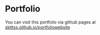 # Portfolio

You can visit this portfolio via github pages at <a href="skittss.github.io/portfoliowebsite">skittss.github.io/portfoliowebsite<a>
